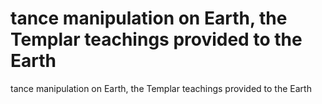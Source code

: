 # tance manipulation on Earth, the Templar teachings provided to the Earth

tance manipulation on Earth, the Templar teachings provided to the Earth